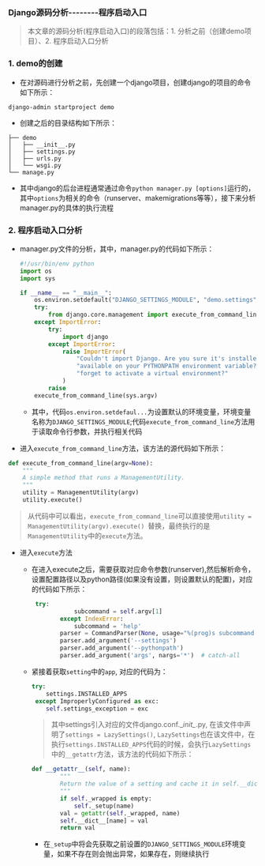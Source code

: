 ### Django源码分析--------程序启动入口

> 本文章的源码分析(程序启动入口)的段落包括：1. 分析之前（创建demo项目）、2.  程序启动入口分析

### 1. demo的创建

*  在对源码进行分析之前，先创建一个django项目，创建django的项目的命令如下所示：

  ```shell
  django-admin startproject demo
  ```

*  创建之后的目录结构如下所示：

  ```shell
  ├── demo
  │   ├── __init__.py
  │   ├── settings.py
  │   ├── urls.py
  │   └── wsgi.py
  └── manage.py
  ```

*  其中django的后台进程通常通过命令``python manager.py [options]``运行的，其中``options``为相关的命令（runserver、makemigrations等等），接下来分析manager.py的具体的执行流程

### 2.  程序启动入口分析

* manager.py文件的分析，其中，manager.py的代码如下所示：

  ```python
  #!/usr/bin/env python
  import os
  import sys

  if __name__ == "__main__":
      os.environ.setdefault("DJANGO_SETTINGS_MODULE", "demo.settings")
      try:
          from django.core.management import execute_from_command_line
      except ImportError:
          try:
              import django
          except ImportError:
              raise ImportError(
                  "Couldn't import Django. Are you sure it's installed and "
                  "available on your PYTHONPATH environment variable? Did you "
                  "forget to activate a virtual environment?"
              )
          raise
      execute_from_command_line(sys.argv)
  ```

  * 其中，代码``os.environ.setdefaul...``为设置默认的环境变量，环境变量名称为``DJANGO_SETTINGS_MODULE``;代码``execute_from_command_line``方法用于读取命令行参数，并执行相关代码

*  进入``execute_from_command_line``方法，该方法的源代码如下所示：

  ```python
  def execute_from_command_line(argv=None):
      """
      A simple method that runs a ManagementUtility.
      """
      utility = ManagementUtility(argv)
      utility.execute()
  ```

  > 从代码中可以看出，``execute_from_command_line``可以直接使用``utility = ManagementUtility(argv).execute() ``替换，最终执行的是``ManagementUtility``中的``execute``方法。

* 进入``execute``方法

  * 在进入execute之后，需要获取对应命令参数(runserver),然后解析命令，设置配置路径以及python路径(如果没有设置，则设置默认的配置)，对应的代码如下所示：

    ```python
     try:
                subcommand = self.argv[1]
            except IndexError:
                subcommand = 'help'  
            parser = CommandParser(None, usage="%(prog)s subcommand [options] [args]", add_help=False)
            parser.add_argument('--settings')
            parser.add_argument('--pythonpath')
            parser.add_argument('args', nargs='*')  # catch-all
    ```

  * 紧接着获取``setting``中的``app``, 对应的代码为：

    ```python
    try:
        settings.INSTALLED_APPS
     except ImproperlyConfigured as exc:
        self.settings_exception = exc
    ```

    > 其中settings引入对应的文件django.conf.\__init\__.py, 在该文件中声明了``settings = LazySettings()``, ``LazySettings``也在该文件中，在执行``settings.INSTALLED_APPS``代码的时候，会执行``LazySettings``中的``__getattr``方法，该方法的代码如下所示：


    ```python
    def __getattr__(self, name):
            """
            Return the value of a setting and cache it in self.__dict__.
            """
            if self._wrapped is empty:
                self._setup(name)
            val = getattr(self._wrapped, name)
            self.__dict__[name] = val
            return val
    ```

    * 在``_setup``中将会先获取之前设置的``DJANGO_SETTINGS_MODULE``环境变量，如果不存在则会抛出异常，如果存在，则继续执行